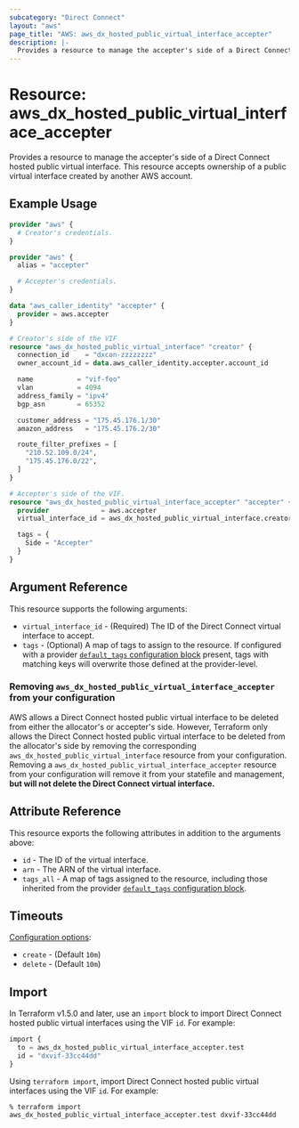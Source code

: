 ```yaml
---
subcategory: "Direct Connect"
layout: "aws"
page_title: "AWS: aws_dx_hosted_public_virtual_interface_accepter"
description: |-
  Provides a resource to manage the accepter's side of a Direct Connect hosted public virtual interface.
---
```


# Resource: aws_dx_hosted_public_virtual_interface_accepter

Provides a resource to manage the accepter's side of a Direct Connect hosted public virtual interface.
This resource accepts ownership of a public virtual interface created by another AWS account.

## Example Usage

```terraform
provider "aws" {
  # Creator's credentials.
}

provider "aws" {
  alias = "accepter"

  # Accepter's credentials.
}

data "aws_caller_identity" "accepter" {
  provider = aws.accepter
}

# Creator's side of the VIF
resource "aws_dx_hosted_public_virtual_interface" "creator" {
  connection_id    = "dxcon-zzzzzzzz"
  owner_account_id = data.aws_caller_identity.accepter.account_id

  name           = "vif-foo"
  vlan           = 4094
  address_family = "ipv4"
  bgp_asn        = 65352

  customer_address = "175.45.176.1/30"
  amazon_address   = "175.45.176.2/30"

  route_filter_prefixes = [
    "210.52.109.0/24",
    "175.45.176.0/22",
  ]
}

# Accepter's side of the VIF.
resource "aws_dx_hosted_public_virtual_interface_accepter" "accepter" {
  provider             = aws.accepter
  virtual_interface_id = aws_dx_hosted_public_virtual_interface.creator.id

  tags = {
    Side = "Accepter"
  }
}
```

## Argument Reference

This resource supports the following arguments:

* `virtual_interface_id` - (Required) The ID of the Direct Connect virtual interface to accept.
* `tags` - (Optional) A map of tags to assign to the resource. If configured with a provider [`default_tags` configuration block](https://registry.terraform.io/providers/hashicorp/aws/latest/docs#default_tags-configuration-block) present, tags with matching keys will overwrite those defined at the provider-level.

### Removing `aws_dx_hosted_public_virtual_interface_accepter` from your configuration

AWS allows a Direct Connect hosted public virtual interface to be deleted from either the allocator's or accepter's side.
However, Terraform only allows the Direct Connect hosted public virtual interface to be deleted from the allocator's side
by removing the corresponding `aws_dx_hosted_public_virtual_interface` resource from your configuration.
Removing a `aws_dx_hosted_public_virtual_interface_accepter` resource from your configuration will remove it
from your statefile and management, **but will not delete the Direct Connect virtual interface.**

## Attribute Reference

This resource exports the following attributes in addition to the arguments above:

* `id` - The ID of the virtual interface.
* `arn` - The ARN of the virtual interface.
* `tags_all` - A map of tags assigned to the resource, including those inherited from the provider [`default_tags` configuration block](https://registry.terraform.io/providers/hashicorp/aws/latest/docs#default_tags-configuration-block).

## Timeouts

[Configuration options](https://developer.hashicorp.com/terraform/language/resources/syntax#operation-timeouts):

- `create` - (Default `10m`)
- `delete` - (Default `10m`)

## Import

In Terraform v1.5.0 and later, use an `import` block to import Direct Connect hosted public virtual interfaces using the VIF `id`. For example:

```terraform
import {
  to = aws_dx_hosted_public_virtual_interface_accepter.test
  id = "dxvif-33cc44dd"
}
```

Using `terraform import`, import Direct Connect hosted public virtual interfaces using the VIF `id`. For example:

```console
% terraform import aws_dx_hosted_public_virtual_interface_accepter.test dxvif-33cc44dd
```
